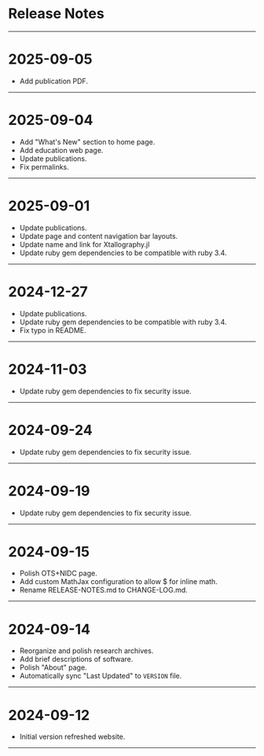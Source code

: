 Release Notes
============================================================================================

--------------------------------------------------------------------------------------------
2025-09-05
==========
* Add publication PDF.

--------------------------------------------------------------------------------------------
2025-09-04
==========
* Add "What's New" section to home page.
* Add education web page.
* Update publications.
* Fix permalinks.

--------------------------------------------------------------------------------------------
2025-09-01
==========
* Update publications.
* Update page and content navigation bar layouts.
* Update name and link for Xtallography.jl
* Update ruby gem dependencies to be compatible with ruby 3.4.

--------------------------------------------------------------------------------------------
2024-12-27
==========
* Update publications.
* Update ruby gem dependencies to be compatible with ruby 3.4.
* Fix typo in README.

--------------------------------------------------------------------------------------------
2024-11-03
==========
* Update ruby gem dependencies to fix security issue.

--------------------------------------------------------------------------------------------
2024-09-24
==========
* Update ruby gem dependencies to fix security issue.

--------------------------------------------------------------------------------------------
2024-09-19
==========
* Update ruby gem dependencies to fix security issue.

--------------------------------------------------------------------------------------------
2024-09-15
==========
* Polish OTS+NIDC page.
* Add custom MathJax configuration to allow $ for inline math.
* Rename RELEASE-NOTES.md to CHANGE-LOG.md.

--------------------------------------------------------------------------------------------
2024-09-14
==========
* Reorganize and polish research archives.
* Add brief descriptions of software.
* Polish "About" page.
* Automatically sync "Last Updated" to `VERSION` file.

--------------------------------------------------------------------------------------------
2024-09-12
==========
* Initial version refreshed website.

--------------------------------------------------------------------------------------------
